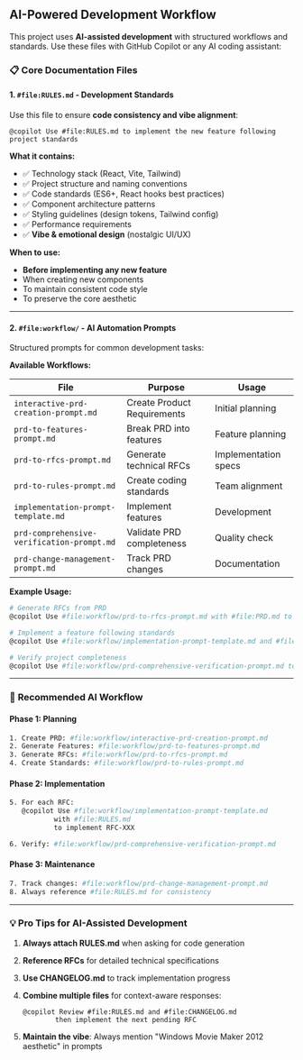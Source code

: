 ## AI-Powered Development Workflow

This project uses **AI-assisted development** with structured workflows and standards. Use these files with GitHub Copilot or any AI coding assistant:

### 📋 **Core Documentation Files**

#### 1. **`#file:RULES.md`** - Development Standards
Use this file to ensure **code consistency and vibe alignment**:

```
@copilot Use #file:RULES.md to implement the new feature following project standards
```

**What it contains:**
- ✅ Technology stack (React, Vite, Tailwind)
- ✅ Project structure and naming conventions
- ✅ Code standards (ES6+, React hooks best practices)
- ✅ Component architecture patterns
- ✅ Styling guidelines (design tokens, Tailwind config)
- ✅ Performance requirements
- ✅ **Vibe & emotional design** (nostalgic UI/UX)

**When to use:**
- **Before implementing any new feature**
- When creating new components
- To maintain consistent code style
- To preserve the core aesthetic

---

#### 2. **`#file:workflow/`** - **AI Automation Prompts**
Structured prompts for common development tasks:

**Available Workflows:**

| File                                       | Purpose                     | Usage                |
| ------------------------------------------ | --------------------------- | -------------------- |
| `interactive-prd-creation-prompt.md`       | Create Product Requirements | Initial planning     |
| `prd-to-features-prompt.md`                | Break PRD into features     | Feature planning     |
| `prd-to-rfcs-prompt.md`                    | Generate technical RFCs     | Implementation specs |
| `prd-to-rules-prompt.md`                   | Create coding standards     | Team alignment       |
| `implementation-prompt-template.md`        | Implement features          | Development          |
| `prd-comprehensive-verification-prompt.md` | Validate PRD completeness   | Quality check        |
| `prd-change-management-prompt.md`          | Track PRD changes           | Documentation        |

**Example Usage:**

```bash
# Generate RFCs from PRD
@copilot Use #file:workflow/prd-to-rfcs-prompt.md with #file:PRD.md to create implementation RFCs

# Implement a feature following standards
@copilot Use #file:workflow/implementation-prompt-template.md and #file:RULES.md to implement RFC-007 Transitions

# Verify project completeness
@copilot Use #file:workflow/prd-comprehensive-verification-prompt.md to audit #file:PRD.md
```

---

### 🎯 **Recommended AI Workflow**

#### Phase 1: Planning
```bash
1. Create PRD: #file:workflow/interactive-prd-creation-prompt.md
2. Generate Features: #file:workflow/prd-to-features-prompt.md
3. Generate RFCs: #file:workflow/prd-to-rfcs-prompt.md
4. Create Standards: #file:workflow/prd-to-rules-prompt.md
```

#### Phase 2: Implementation
```bash
5. For each RFC:
   @copilot Use #file:workflow/implementation-prompt-template.md 
           with #file:RULES.md 
           to implement RFC-XXX

6. Verify: #file:workflow/prd-comprehensive-verification-prompt.md
```

#### Phase 3: Maintenance
```bash
7. Track changes: #file:workflow/prd-change-management-prompt.md
8. Always reference #file:RULES.md for consistency
```

---

### 💡 **Pro Tips for AI-Assisted Development**

1. **Always attach RULES.md** when asking for code generation
2. **Reference RFCs** for detailed technical specifications
3. **Use CHANGELOG.md** to track implementation progress
4. **Combine multiple files** for context-aware responses:
   ```
   @copilot Review #file:RULES.md and #file:CHANGELOG.md 
           then implement the next pending RFC
   ```

5. **Maintain the vibe**: Always mention "Windows Movie Maker 2012 aesthetic" in prompts
